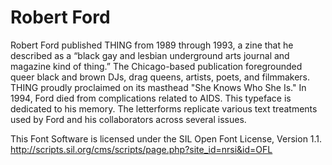 # Robert Ford

Robert Ford published THING from 1989 through 1993, a zine that he described as a “black gay and lesbian underground arts journal and magazine kind of thing.” The Chicago-based publication foregrounded queer black and brown DJs, drag queens, artists, poets, and filmmakers. THING proudly proclaimed on its masthead "She Knows Who She Is." In 1994, Ford died from complications related to AIDS. This typeface is dedicated to his memory. The letterforms replicate various text treatments used by Ford and his collaborators across several issues.

This Font Software is licensed under the SIL Open Font License, Version 1.1.
http://scripts.sil.org/cms/scripts/page.php?site_id=nrsi&id=OFL
